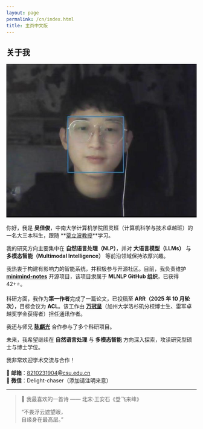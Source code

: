 ```yaml
---
layout: page
permalink: /cn/index.html
title: 主页中文版
---
```


## 关于我

<img src="/images/jiajunwu.jpg" class="floatpic">

你好，我是 **吴佳俊**，中南大学计算机学院图灵班（计算机科学与技术卓越班）的一名大三本科生，跟随 **[覃立波教授](https://faculty.csu.edu.cn/qinlibo/zh_CN/)**学习。

我的研究方向主要集中在 **自然语言处理（NLP）**，并对 **大语言模型（LLMs）** 与 **多模态智能（Multimodal Intelligence）** 等前沿领域保持浓厚兴趣。

我热衷于构建有影响力的智能系统，并积极参与开源社区。目前，我负责维护 **[minimind-notes](https://github.com/MLNLP-World/minimind-notes)** 开源项目，该项目隶属于 **MLNLP GitHub 组织**，已获得 42+⭐️。

科研方面，我作为**第一作者**完成了一篇论文，已投稿至 **ARR（2025 年 10 月轮次）**，目标会议为 **ACL**。该工作由 **[万冠呈](https://guanchengwan.github.io)**（加州大学洛杉矶分校博士生、雷军卓越奖学金获得者）担任通讯作者。

我还与师兄 **[陈麒光](https://lightchen233.github.io/)** 合作参与了多个科研项目。

未来，我希望继续在 **自然语言处理** 与 **多模态智能** 方向深入探索，攻读研究型硕士与博士学位。

我非常欢迎学术交流与合作！

**📧 邮箱**：8210231904@csu.edu.cn  
**💬 微信**：Delight-chaser（添加请注明来意）

---

> 📖 我最喜欢的一首诗 —— 北宋·王安石《登飞来峰》  
>
> “不畏浮云遮望眼，  
> 自缘身在最高层。”
